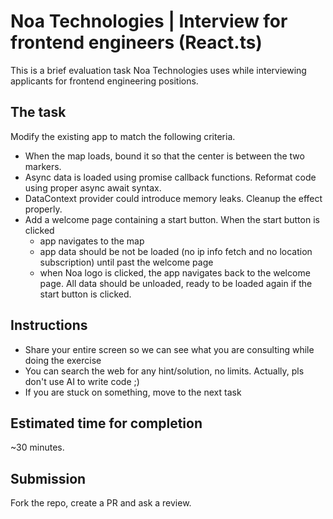 # Noa Technologies | Interview for frontend engineers (React.ts)
This is a brief evaluation task Noa Technologies uses while interviewing applicants for frontend engineering positions.

## The task
Modify the existing app to match the following criteria.
* When the map loads, bound it so that the center is between the two markers.
* Async data is loaded using promise callback functions. Reformat code using proper async await syntax.
* DataContext provider could introduce memory leaks. Cleanup the effect properly.
* Add a welcome page containing a start button. When the start button is clicked
  * app navigates to the map
  * app data should be not be loaded (no ip info fetch and no location subscription) until past the welcome page
  * when Noa logo is clicked, the app navigates back to the welcome page. All data should be unloaded, ready to be loaded again if the start button is clicked.

## Instructions
* Share your entire screen so we can see what you are consulting while doing the exercise
* You can search the web for any hint/solution, no limits. Actually, pls don't use AI to write code ;)
* If you are stuck on something, move to the next task

## Estimated time for completion
~30 minutes.

## Submission
Fork the repo, create a PR and ask a review.
